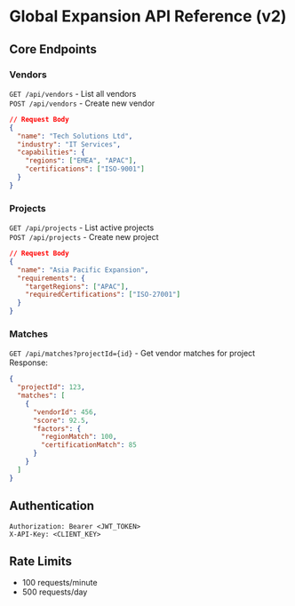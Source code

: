 # Global Expansion API Reference (v2)

## Core Endpoints

### Vendors
`GET /api/vendors` - List all vendors  
`POST /api/vendors` - Create new vendor  
```json
// Request Body
{
  "name": "Tech Solutions Ltd",
  "industry": "IT Services",
  "capabilities": {
    "regions": ["EMEA", "APAC"],
    "certifications": ["ISO-9001"]
  }
}
```

### Projects
`GET /api/projects` - List active projects  
`POST /api/projects` - Create new project  
```json
// Request Body
{
  "name": "Asia Pacific Expansion",
  "requirements": {
    "targetRegions": ["APAC"],
    "requiredCertifications": ["ISO-27001"]
  }
}
```

### Matches
`GET /api/matches?projectId={id}` - Get vendor matches for project  
Response:
```json
{
  "projectId": 123,
  "matches": [
    {
      "vendorId": 456,
      "score": 92.5,
      "factors": {
        "regionMatch": 100,
        "certificationMatch": 85
      }
    }
  ]
}
```

## Authentication
```http
Authorization: Bearer <JWT_TOKEN>
X-API-Key: <CLIENT_KEY>
```

## Rate Limits
- 100 requests/minute
- 500 requests/day
